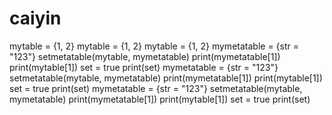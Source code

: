 # caiyin
mytable = {1, 2}
mytable = {1, 2}
mytable = {1, 2}
mymetatable = {str = "123"}
setmetatable(mytable, mymetatable)
print(mymetatable[1])
print(mytable[1])
set = true
print(set)
mymetatable = {str = "123"}
setmetatable(mytable, mymetatable)
print(mymetatable[1])
print(mytable[1])
set = true
print(set)
mymetatable = {str = "123"}
setmetatable(mytable, mymetatable)
print(mymetatable[1])
print(mytable[1])
set = true
print(set)
